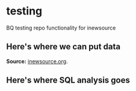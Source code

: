 # testing
BQ testing repo functionality for inewsource


## Here's where we can put data
**Source:** [inewsource.org](https://inewsource.org).

## Here's where SQL analysis goes

